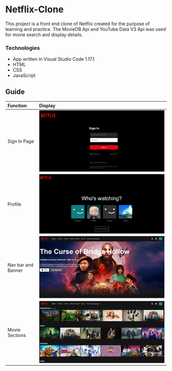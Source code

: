 # Netflix-Clone
This project is a front end clone of Netflix created for the purpose of learning and practice. The MovieDB Api and YouTube Data V3 Api was used for movie search and display details.

### Technologies
* App written in Visual Studio Code 1.17.1
* HTML
* CSS
* JavaScript

## Guide
| Function | Display |
| :---------- | :---------- |
| Sign In Page | ![preview](https://github.com/Karabo-Dikolomela/Netflix-Clone/blob/main/images/signIn.png) |
| Profile | ![preview](https://github.com/Karabo-Dikolomela/Netflix-Clone/blob/main/images/whoIsWatching.png) |
| Nav bar and Banner | ![preview](https://github.com/Karabo-Dikolomela/Netflix-Clone/blob/main/images/2022-10-15.png) |
| Movie Sections | ![preview](https://github.com/Karabo-Dikolomela/Netflix-Clone/blob/main/images/2022-10-15%20(1).png ) |
